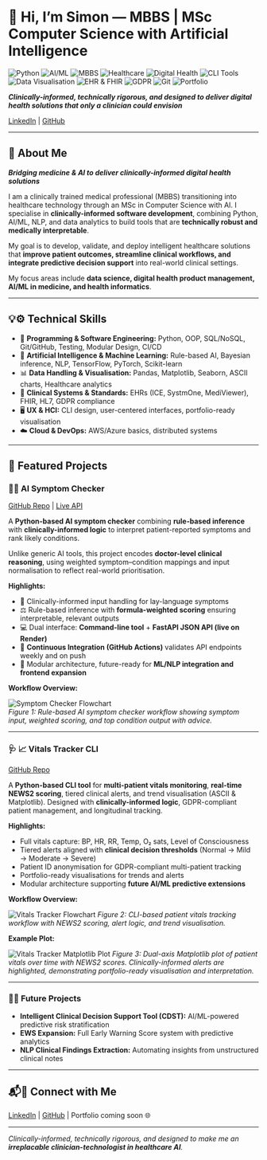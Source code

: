 # 👋 Hi, I’m Simon — MBBS | MSc Computer Science with Artificial Intelligence

![Python](https://img.shields.io/badge/Python-3.13-blue?logo=python&logoColor=white)
![AI/ML](https://img.shields.io/badge/AI%2FML-TensorFlow%20%26%20NLP-orange)
![MBBS](https://img.shields.io/badge/MBBS-Clinical%20Expert-yellowgreen)
![Healthcare](https://img.shields.io/badge/Healthcare-Data%20Science-red)
![Digital Health](https://img.shields.io/badge/Digital%20Health-Data%20Driven-green)
![CLI Tools](https://img.shields.io/badge/CLI-Command%20Line%20Interfaces-ff69b4)
![Data Visualisation](https://img.shields.io/badge/Data%20Viz-Matplotlib%20%26%20ASCII-blueviolet)
![EHR & FHIR](https://img.shields.io/badge/EHR%20%26%20FHIR-Standards%20Compliant-lightblue)
![GDPR](https://img.shields.io/badge/GDPR-Privacy%20Compliant-yellow)
![Git](https://img.shields.io/badge/Git-Version%20Control-informational)
![Portfolio](https://img.shields.io/badge/Portfolio-Clinician%20Technologist-brightgreen)

***Clinically-informed, technically rigorous, and designed to deliver digital health solutions that only a clinician could envision*** 

[LinkedIn](https://www.linkedin.com/in/simonyip22/) | [GitHub](https://github.com/SimonYip22)

---

## 👤 About Me

***Bridging medicine & AI to deliver clinically-informed digital health solutions***

I am a clinically trained medical professional (MBBS) transitioning into healthcare technology through an MSc in Computer Science with AI. I specialise in **clinically-informed software development**, combining Python, AI/ML, NLP, and data analytics to build tools that are **technically robust and medically interpretable**.

My goal is to develop, validate, and deploy intelligent healthcare solutions that **improve patient outcomes, streamline clinical workflows, and integrate predictive decision support** into real-world clinical settings. 

My focus areas include **data science, digital health product management, AI/ML in medicine, and health informatics**.

---

## 💡⚙️ Technical Skills

- 💾 **Programming & Software Engineering:** Python, OOP, SQL/NoSQL, Git/GitHub, Testing, Modular Design, CI/CD  
- 🤖 **Artificial Intelligence & Machine Learning:** Rule-based AI, Bayesian inference, NLP, TensorFlow, PyTorch, Scikit-learn  
- 📊 **Data Handling & Visualisation:** Pandas, Matplotlib, Seaborn, ASCII charts, Healthcare analytics  
- 🏥 **Clinical Systems & Standards:** EHRs (ICE, SystmOne, MediViewer), FHIR, HL7, GDPR compliance  
- 🖥 **UX & HCI:** CLI design, user-centered interfaces, portfolio-ready visualisation  
- ☁️ **Cloud & DevOps:** AWS/Azure basics, distributed systems  

---

## 🚀 Featured Projects

### 🧠🤖 AI Symptom Checker
[GitHub Repo](https://github.com/SimonYip22/AI-Symptom-Checker) | [Live API](https://ai-symptom-checker-5rfb.onrender.com)

A **Python-based AI symptom checker** combining **rule-based inference** with **clinically-informed logic** to interpret patient-reported symptoms and rank likely conditions.  

Unlike generic AI tools, this project encodes **doctor-level clinical reasoning**, using weighted symptom–condition mappings and input normalisation to reflect real-world prioritisation.  

**Highlights:**
- 🏥 Clinically-informed input handling for lay-language symptoms  
- ⚖️ Rule-based inference with **formula-weighted scoring** ensuring interpretable, relevant outputs  
- 💻 Dual interface: **Command-line tool** + **FastAPI JSON API (live on Render)**  
- 🔄 **Continuous Integration (GitHub Actions)** validates API endpoints weekly and on push  
- 🧩 Modular architecture, future-ready for **ML/NLP integration and frontend expansion**  

**Workflow Overview:**  

![Symptom Checker Flowchart](symptom-checker-flowchart.png)  
*Figure 1: Rule-based AI symptom checker workflow showing symptom input, weighted scoring, and top condition output with advice.*

---

### 🩺 📈 Vitals Tracker CLI
[GitHub Repo](https://github.com/SimonYip22/Vitals-Tracker-CLI)  

A **Python-based CLI tool** for **multi-patient vitals monitoring**, **real-time NEWS2 scoring**, tiered clinical alerts, and trend visualisation (ASCII & Matplotlib). Designed with **clinically-informed logic**, GDPR-compliant patient management, and longitudinal tracking.

**Highlights:**
- Full vitals capture: BP, HR, RR, Temp, O₂ sats, Level of Consciousness  
- Tiered alerts aligned with **clinical decision thresholds** (Normal → Mild → Moderate → Severe)  
- Patient ID anonymisation for GDPR-compliant multi-patient tracking  
- Portfolio-ready visualisations for trends and alerts  
- Modular architecture supporting **future AI/ML predictive extensions**  

**Workflow Overview:**  

![Vitals Tracker Flowchart](vitals-tracker-flowchart.png)
*Figure 2: CLI-based patient vitals tracking workflow with NEWS2 scoring, alert logic, and trend visualisation.*

**Example Plot:**  

![Vitals Tracker Matplotlib Plot](vitals-tracker-matplotlib.png)
*Figure 3: Dual-axis Matplotlib plot of patient vitals over time with NEWS2 scores. Clinically-informed alerts are highlighted, demonstrating portfolio-ready visualisation and interpretation.*

---

### 🔮🚀 Future Projects
- **Intelligent Clinical Decision Support Tool (CDST):** AI/ML-powered predictive risk stratification  
- **EWS Expansion:** Full Early Warning Score system with predictive analytics  
- **NLP Clinical Findings Extraction:** Automating insights from unstructured clinical notes  

---

## 📬🤝 Connect with Me

[LinkedIn](https://www.linkedin.com/in/simonyip22/) | [GitHub](https://github.com/SimonYip22) | Portfolio coming soon 🌐

---

*Clinically-informed, technically rigorous, and designed to make me an **irreplacable clinician-technologist in healthcare AI**.*
